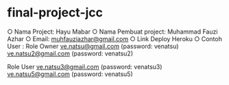 # final-project-jcc

○ Nama Project: Hayu Mabar
○ Nama Pembuat project: Muhammad Fauzi Azhar
○ Email: muhfauziazhar@gmail.com
○ Link Deploy Heroku
○ Contoh User :
Role Owner
ve.natsu@gmail.com (password: venatsu)
ve.natsu2@gmail.com (password: venatsu2)

Role User
ve.natsu3@gmail.com (password: venatsu3)
ve.natsu5@gmail.com (password: venatsu5)
